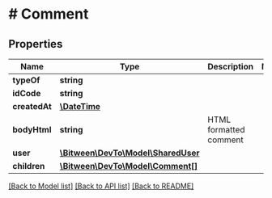 # # Comment

## Properties

Name | Type | Description | Notes
------------ | ------------- | ------------- | -------------
**typeOf** | **string** |  |
**idCode** | **string** |  |
**createdAt** | [**\DateTime**](\DateTime.md) |  |
**bodyHtml** | **string** | HTML formatted comment |
**user** | [**\Bitween\DevTo\Model\SharedUser**](SharedUser.md) |  |
**children** | [**\Bitween\DevTo\Model\Comment[]**](Comment.md) |  |

[[Back to Model list]](../../README.md#models) [[Back to API list]](../../README.md#endpoints) [[Back to README]](../../README.md)
